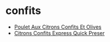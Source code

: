 # confits

 * [Poulet Aux Citrons Confits Et Olives](../index/p/poulet-aux-citrons-confits-et-olives-15176.json)
 * [Citrons Confits Express Quick Preser](../index/c/citrons-confits-express-quick-preser.json)
